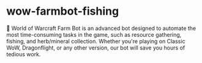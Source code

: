 # wow-farmbot-fishing
🚀 World of Warcraft Farm Bot is an advanced bot designed to automate the most time-consuming tasks in the game, such as resource gathering, fishing, and herb/mineral collection. Whether you're playing on Classic WoW, Dragonflight, or any other version, our bot will save you hours of tedious work.
